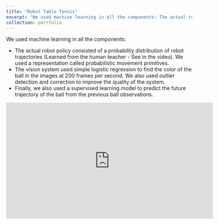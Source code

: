 ```yaml
---
title: "Robot Table Tennis"
excerpt: "We used machine learning in all the components: The actual robot policy, the vision system and the system that predicts the trajectory of the ball.<br/><img src='/images/fh_teach.png' width=500>"
collection: portfolio
---
```


We used machine learning in all the components: 
* The actual robot policy consisted of a probability distribution of robot trajectories (Learned from the human teacher - See in the video). We used a representation called probabilistic movement primitives.
* The vision system used simple logistic regression to find the color of the ball in the images at 200 frames per second. We also used outlier detection and correction to improve the quality of the system.
* Finally, we also used a supervised learning model to predict the future trajectory of the ball from the previous ball observations.

<iframe width='560' height='315' src='https://www.youtube.com/embed/KLK4IwpgEB4' title='Robot Table-Tennis Video' frameborder='0' allow='accelerometer; autoplay; clipboard-write; encrypted-media; gyroscope; picture-in-picture;   
 web-share' allowfullscreen></iframe>